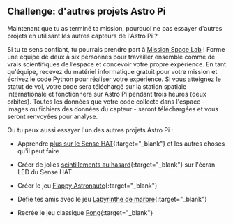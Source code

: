 ## Challenge: d'autres projets Astro Pi

Maintenant que tu as terminé ta mission, pourquoi ne pas essayer d'autres projets en utilisant les autres capteurs de l'Astro Pi ?

Si tu te sens confiant, tu pourrais prendre part à [Mission Space Lab](https://astro-pi.org/missions/space-lab/) ! Forme une équipe de deux à six personnes pour travailler ensemble comme de vrais scientifiques de l’espace et concevoir votre propre expérience. En tant qu'équipe, recevez du matériel informatique gratuit pour votre mission et écrivez le code Python pour réaliser votre expérience. Si vous atteignez le statut de vol, votre code sera téléchargé sur la station spatiale internationale et fonctionnera sur Astro Pi pendant trois heures (deux orbites). Toutes les données que votre code collecte dans l'espace - images ou fichiers des données du capteur - seront téléchargées et vous seront renvoyées pour analyse.

Ou tu peux aussi essayer l'un des autres projets Astro Pi :

+ Apprendre [plus sur le Sense HAT](https://projects.raspberrypi.org/en/projects/getting-started-with-the-sense-hat){:target="_blank"} et les autres choses qu'il peut faire

+ Créer de jolies [scintillements au hasard](https://projects.raspberrypi.org/en/projects/sense-hat-random-sparkles){:target="_blank"} sur l'écran LED du Sense HAT

+ Créer le jeu [Flappy Astronaute](https://projects.raspberrypi.org/en/projects/flappy-astronaut){:target="_blank"}

+ Défie tes amis avec le jeu [Labyrinthe de marbre](https://projects.raspberrypi.org/en/projects/sense-hat-marble-maze){:target="_blank"}

+ Recrée le jeu classique [Pong](https://projects.raspberrypi.org/en/projects/sense-hat-pong){:target="_blank"}